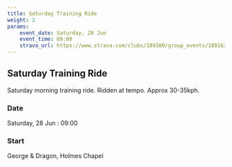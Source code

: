 ```yaml
---
title: Saturday Training Ride
weight: 2
params:
    event_date: Saturday, 28 Jun
    event_time: 09:00
    strava_url: https://www.strava.com/clubs/189380/group_events/1801637
---
```


## Saturday Training Ride 

Saturday morning training ride. Ridden at tempo. Approx 30-35kph.

### Date

Saturday, 28 Jun : 09:00

### Start

George &amp; Dragon, Holmes Chapel


